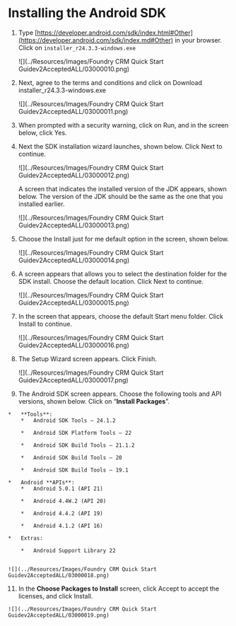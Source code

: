 ﻿

Installing the Android SDK
==========================

1.  Type [https://developer.android.com/sdk/index.html#Other](https://developer.android.com/sdk/index.md#Other) in your browser. Click on `installer_r24.3.3-windows.exe`
    
    ![](../Resources/Images/Foundry CRM Quick Start Guidev2AcceptedALL/03000010.png)
    

2.  Next, agree to the terms and conditions and click on Download installer\_r24.3.3\-windows.exe
    
    ![](../Resources/Images/Foundry CRM Quick Start Guidev2AcceptedALL/03000011.png)
    

3.  When prompted with a security warning, click on Run, and in the screen below, click Yes.

4.  Next the SDK installation wizard launches, shown below. Click Next to continue.
    
    ![](../Resources/Images/Foundry CRM Quick Start Guidev2AcceptedALL/03000012.png)
    
    A screen that indicates the installed version of the JDK appears, shown below. The version of the JDK should be the same as the one that you installed earlier.
    
    ![](../Resources/Images/Foundry CRM Quick Start Guidev2AcceptedALL/03000013.png)
    

6.  Choose the Install just for me default option in the screen, shown below.
    
    ![](../Resources/Images/Foundry CRM Quick Start Guidev2AcceptedALL/03000014.png)
    

7.  A screen appears that allows you to select the destination folder for the SDK install. Choose the default location. Click Next to continue.
    
    ![](../Resources/Images/Foundry CRM Quick Start Guidev2AcceptedALL/03000015.png)
    

8.  In the screen that appears, choose the default Start menu folder. Click Install to continue.
    
    ![](../Resources/Images/Foundry CRM Quick Start Guidev2AcceptedALL/03000016.png)
    

9.  The Setup Wizard screen appears. Click Finish.
    
    ![](../Resources/Images/Foundry CRM Quick Start Guidev2AcceptedALL/03000017.png)
    

10.  The Android SDK screen appears. Choose the following tools and API versions, shown below. Click on “**Install Packages**”.
    
    *   **Tools**: 
        *   Android SDK Tools – 24.1.2
            
        *   Android SDK Platform Tools – 22
            
        *   Android SDK Build Tools – 21.1.2
            
        *   Android SDK Build Tools – 20
            
        *   Android SDK Build Tools – 19.1
            
    *   Android **APIs**:
        *   Android 5.0.1 (API 21)
            
        *   Android 4.4W.2 (API 20)
            
        *   Android 4.4.2 (API 19)
            
        *   Android 4.1.2 (API 16)
            
    *   Extras:
        
        *   Android Support Library 22
            
    
    ![](../Resources/Images/Foundry CRM Quick Start Guidev2AcceptedALL/03000018.png)
    

11.  In the **Choose Packages to Install** screen, click Accept to accept the licenses, and click Install.
    
    ![](../Resources/Images/Foundry CRM Quick Start Guidev2AcceptedALL/03000019.png)

